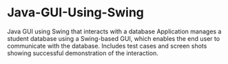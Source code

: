 # Java-GUI-Using-Swing
Java GUI using Swing that interacts with a database Application manages a student database using a Swing-based GUI, which enables the end user  to communicate with the database. Includes test cases and screen shots showing successful  demonstration of the interaction. 
